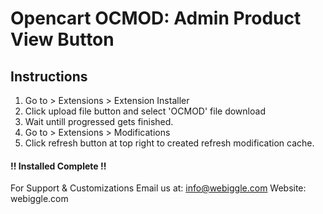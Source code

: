 # Opencart OCMOD: Admin Product View Button

## Instructions
1. Go to > Extensions > Extension Installer
2. Click upload file button and select 'OCMOD' file download
3. Wait untill progressed gets finished.
4. Go to > Extensions > Modifications
5. Click refresh button at top right to created refresh modification cache.

#### !! Installed Complete !!

For Support & Customizations
Email us at: info@webiggle.com
Website: webiggle.com